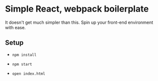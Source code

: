 Simple React, webpack boilerplate
====================================

It doesn't get much simpler than this. Spin up your front-end environment with ease.

## Setup

* `npm install`

* `npm start`

* `open index.html`
